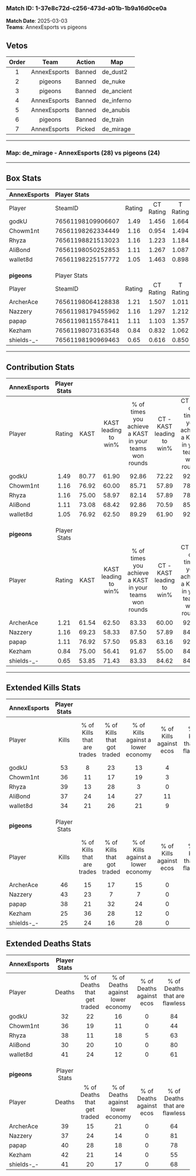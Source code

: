 ### Match ID: 1-37e8c72d-c256-473d-a01b-1b9a16d0ce0a  
**Match Date**: 2025-03-03  
**Teams**: AnnexEsports vs pigeons  

## Vetos  

| Order | Team | Action | Map |
| :---: | :--: | :----: | --- |
| 1 | AnnexEsports | Banned | de_dust2 |
| 2 | pigeons | Banned | de_nuke |
| 3 | pigeons | Banned | de_ancient |
| 4 | AnnexEsports | Banned | de_inferno |
| 5 | AnnexEsports | Banned | de_anubis |
| 6 | pigeons | Banned | de_train |
| 7 | AnnexEsports | Picked | de_mirage |

---  

### **Map**: de_mirage - AnnexEsports (28) vs pigeons (24)  
---  

## Box Stats  

| **AnnexEsports** | Player Stats      |        |           |          |       |      |       |         |        |      |     |
| :- | :- | :-: | :-: | :-: | :-: | :-: | :-: | :-: | :-: | :-: | :-: |
| Player           | SteamID           | Rating | CT Rating | T Rating | KAST  | ADR  | Kills | Assists | Deaths | K/D  | HS% |
| godkU            | 76561198109906607 |  1.49  |   1.456   |  1.664   | 80.77 | 86.4 |  53   |    5    |   32   | 1.66 | 41  |
| Chowm1nt         | 76561198262334449 |  1.16  |   0.954   |  1.494   | 76.92 | 84.3 |  36   |   19    |   36   | 1.00 | 41  |
| Rhyza            | 76561198821513023 |  1.16  |   1.223   |  1.184   | 75.00 | 84.3 |  39   |   12    |   38   | 1.03 | 66  |
| AliBond          | 76561198050252853 |  1.11  |   1.267   |  1.087   | 73.08 | 60.6 |  37   |    8    |   30   | 1.23 | 45  |
| wallet8d         | 76561198225157772 |  1.05  |   1.463   |  0.898   | 76.92 | 79.3 |  34   |   16    |   41   | 0.83 | 52  |
|                  |                   |        |           |          |       |      |       |         |        |      |     |
|                  |                   |        |           |          |       |      |       |         |        |      |     |
|                  |                   |        |           |          |       |      |       |         |        |      |     |
| **pigeons**      | Player Stats      |        |           |          |       |      |       |         |        |      |     |
| Player           | SteamID           | Rating | CT Rating | T Rating | KAST  | ADR  | Kills | Assists | Deaths | K/D  | HS% |
| ArcherAce        | 76561198064128838 |  1.21  |   1.507   |  1.011   | 61.54 | 95.9 |  46   |   13    |   39   | 1.18 | 43  |
| Nazzery          | 76561198179455962 |  1.16  |   1.297   |  1.212   | 69.23 | 72.6 |  43   |   11    |   37   | 1.16 | 30  |
| papap            | 76561198115578411 |  1.11  |   1.103   |  1.357   | 76.92 | 78.7 |  38   |    6    |   40   | 0.95 | 65  |
| Kezham           | 76561198073163548 |  0.84  |   0.832   |  1.062   | 75.00 | 66.3 |  25   |   17    |   42   | 0.60 | 40  |
| shields-_-       | 76561198190969463 |  0.65  |   0.616   |  0.850   | 53.85 | 56.2 |  25   |   12    |   41   | 0.61 | 48  |
---  

## Contribution Stats  

| **AnnexEsports** | Player Stats |       |                      |                                                        |                           |                                                             |                          |                                                            |
| :- | :-: | :-: | :-: | :-: | :-: | :-: | :-: | :-: |
| Player           |    Rating    | KAST  | KAST leading to win% | % of times you achieve a KAST in your teams won rounds | CT - KAST leading to win% | CT - % of times you achieve a KAST in your teams won rounds | T - KAST leading to win% | T - % of times you achieve a KAST in your teams won rounds |
| godkU            |     1.49     | 80.77 |        61.90         |                         92.86                          |           72.22           |                            92.86                            |          54.17           |                           92.86                            |
| Chowm1nt         |     1.16     | 76.92 |        60.00         |                         85.71                          |           57.89           |                            78.57                            |          61.90           |                           92.86                            |
| Rhyza            |     1.16     | 75.00 |        58.97         |                         82.14                          |           57.89           |                            78.57                            |          60.00           |                           85.71                            |
| AliBond          |     1.11     | 73.08 |        68.42         |                         92.86                          |           70.59           |                            85.71                            |          66.67           |                           100.00                           |
| wallet8d         |     1.05     | 76.92 |        62.50         |                         89.29                          |           61.90           |                            92.86                            |          63.16           |                           85.71                            |
|                  |              |       |                      |                                                        |                           |                                                             |                          |                                                            |
|                  |              |       |                      |                                                        |                           |                                                             |                          |                                                            |
|                  |              |       |                      |                                                        |                           |                                                             |                          |                                                            |
| **pigeons**      | Player Stats |       |                      |                                                        |                           |                                                             |                          |                                                            |
| Player           |    Rating    | KAST  | KAST leading to win% | % of times you achieve a KAST in your teams won rounds | CT - KAST leading to win% | CT - % of times you achieve a KAST in your teams won rounds | T - KAST leading to win% | T - % of times you achieve a KAST in your teams won rounds |
| ArcherAce        |     1.21     | 61.54 |        62.50         |                         83.33                          |           60.00           |                            92.31                            |          66.67           |                           72.73                            |
| Nazzery          |     1.16     | 69.23 |        58.33         |                         87.50                          |           57.89           |                            84.62                            |          58.82           |                           90.91                            |
| papap            |     1.11     | 76.92 |        57.50         |                         95.83                          |           63.16           |                            92.31                            |          52.38           |                           100.00                           |
| Kezham           |     0.84     | 75.00 |        56.41         |                         91.67                          |           55.00           |                            84.62                            |          57.89           |                           100.00                           |
| shields-_-       |     0.65     | 53.85 |        71.43         |                         83.33                          |           84.62           |                            84.62                            |          60.00           |                           81.82                            |
---  

## Extended Kills Stats  

| **AnnexEsports** | Player Stats |                            |                            |                                    |                         |                              |                                 |                                       |                    |           |
| :- | :-: | :-: | :-: | :-: | :-: | :-: | :-: | :-: | :-: | :-: |
| Player           |    Kills     | % of Kills that are trades | % of Kills that got traded | % of Kills against a lower economy | % of Kills against ecos | % of Kills that are flawless | % of Kills that are close duels | % of Kills that are assisted by flash | Pistol Round Kills | AWP Kills |
| godkU            |      53      |             8              |             23             |                 13                 |            4            |              75              |                8                |                   2                   |         12         |     0     |
| Chowm1nt         |      36      |             11             |             17             |                 19                 |            3            |              64              |               11                |                   3                   |         7          |     0     |
| Rhyza            |      39      |             13             |             28             |                 3                  |            0            |              74              |                5                |                   3                   |         3          |     2     |
| AliBond          |      37      |             24             |             14             |                 27                 |           11            |              62              |                8                |                   0                   |         0          |     0     |
| wallet8d         |      34      |             21             |             26             |                 21                 |            9            |              62              |                3                |                   0                   |         6          |     0     |
|                  |              |                            |                            |                                    |                         |                              |                                 |                                       |                    |           |
|                  |              |                            |                            |                                    |                         |                              |                                 |                                       |                    |           |
|                  |              |                            |                            |                                    |                         |                              |                                 |                                       |                    |           |
| **pigeons**      | Player Stats |                            |                            |                                    |                         |                              |                                 |                                       |                    |           |
| Player           |    Kills     | % of Kills that are trades | % of Kills that got traded | % of Kills against a lower economy | % of Kills against ecos | % of Kills that are flawless | % of Kills that are close duels | % of Kills that are assisted by flash | Pistol Round Kills | AWP Kills |
| ArcherAce        |      46      |             15             |             17             |                 15                 |            0            |              70              |                9                |                  13                   |         0          |     2     |
| Nazzery          |      43      |             23             |             7              |                 7                  |            0            |              70              |                2                |                   5                   |         17         |     3     |
| papap            |      38      |             21             |             32             |                 24                 |            0            |              61              |                3                |                   8                   |         0          |     0     |
| Kezham           |      25      |             36             |             28             |                 12                 |            0            |              52              |                4                |                   0                   |         0          |     1     |
| shields-_-       |      25      |             24             |             16             |                 28                 |            0            |              72              |               16                |                   0                   |         0          |     4     |
## Extended Deaths Stats  

| **AnnexEsports** | Player Stats |                             |                                   |                          |                               |                            |                           |               |
| :- | :-: | :-: | :-: | :-: | :-: | :-: | :-: | :-: |
| Player           |    Deaths    | % of Deaths that get traded | % of Deaths against lower economy | % of Deaths against ecos | % of Deaths that are flawless | % of Deaths that are close | % of Deaths while blinded | Deaths to AWP |
| godkU            |      32      |             22              |                16                 |            0             |              84               |             0              |             3             |       2       |
| Chowm1nt         |      36      |             19              |                11                 |            0             |              44               |             17             |            11             |       3       |
| Rhyza            |      38      |             11              |                18                 |            5             |              63               |             5              |             5             |       4       |
| AliBond          |      30      |             20              |                10                 |            0             |              80               |             3              |             3             |       4       |
| wallet8d         |      41      |             24              |                12                 |            0             |              61               |             5              |             7             |       4       |
|                  |              |                             |                                   |                          |                               |                            |                           |               |
|                  |              |                             |                                   |                          |                               |                            |                           |               |
|                  |              |                             |                                   |                          |                               |                            |                           |               |
| **pigeons**      | Player Stats |                             |                                   |                          |                               |                            |                           |               |
| Player           |    Deaths    | % of Deaths that get traded | % of Deaths against lower economy | % of Deaths against ecos | % of Deaths that are flawless | % of Deaths that are close | % of Deaths while blinded | Deaths to AWP |
| ArcherAce        |      39      |             15              |                21                 |            0             |              64               |             8              |             0             |       4       |
| Nazzery          |      37      |             24              |                14                 |            0             |              81               |             3              |             5             |       7       |
| papap            |      40      |             28              |                18                 |            0             |              78               |             10             |             0             |       5       |
| Kezham           |      42      |             21              |                14                 |            0             |              55               |             10             |             0             |       5       |
| shields-_-       |      41      |             20              |                17                 |            0             |              68               |             5              |             2             |       7       |
